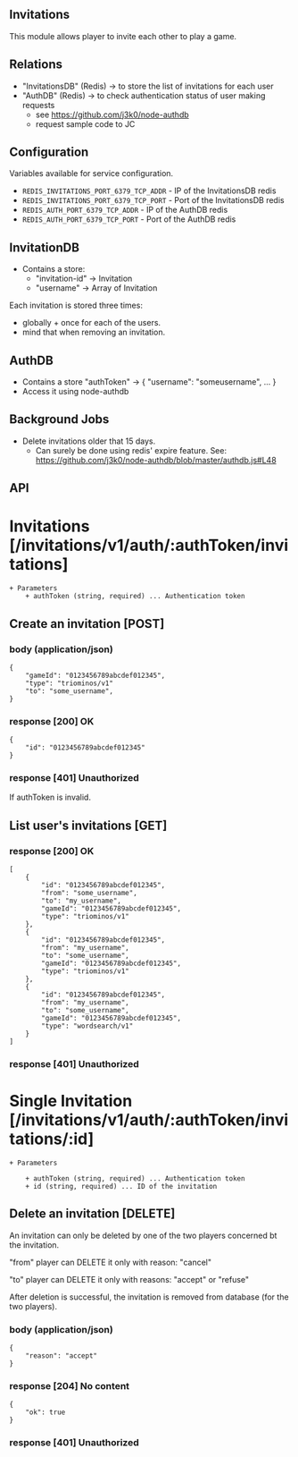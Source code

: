 Invitations
-----------

This module allows player to invite each other to play a game.

Relations
---------

 * "InvitationsDB" (Redis) -> to store the list of invitations for each user
 * "AuthDB" (Redis) -> to check authentication status of user making requests
   * see https://github.com/j3k0/node-authdb
   * request sample code to JC

Configuration
-------------

Variables available for service configuration.

 * `REDIS_INVITATIONS_PORT_6379_TCP_ADDR` - IP of the InvitationsDB redis
 * `REDIS_INVITATIONS_PORT_6379_TCP_PORT` - Port of the InvitationsDB redis
 * `REDIS_AUTH_PORT_6379_TCP_ADDR` - IP of the AuthDB redis
 * `REDIS_AUTH_PORT_6379_TCP_PORT` - Port of the AuthDB redis

InvitationDB
------------

 * Contains a store:
   * "invitation-id" -> Invitation
   * "username" -> Array of Invitation

Each invitation is stored three times:
 * globally + once for each of the users.
 * mind that when removing an invitation.

AuthDB
------

 * Contains a store "authToken" -> { "username": "someusername", ... }
 * Access it using node-authdb

Background Jobs
---------------

 * Delete invitations older that 15 days.
   * Can surely be done using redis' expire feature. See: https://github.com/j3k0/node-authdb/blob/master/authdb.js#L48

API
---

# Invitations [/invitations/v1/auth/:authToken/invitations]

    + Parameters
        + authToken (string, required) ... Authentication token

## Create an invitation [POST]

### body (application/json)

    {
        "gameId": "0123456789abcdef012345",
        "type": "triominos/v1"
        "to": "some_username",
    }

### response [200] OK

    {
        "id": "0123456789abcdef012345"
    }

### response [401] Unauthorized

If authToken is invalid.


## List user's invitations [GET]

### response [200] OK

    [
        {
            "id": "0123456789abcdef012345",
            "from": "some_username",
            "to": "my_username",
            "gameId": "0123456789abcdef012345",
            "type": "triominos/v1"
        },
        {
            "id": "0123456789abcdef012345",
            "from": "my_username",
            "to": "some_username",
            "gameId": "0123456789abcdef012345",
            "type": "triominos/v1"
        },
        {
            "id": "0123456789abcdef012345",
            "from": "my_username",
            "to": "some_username",
            "gameId": "0123456789abcdef012345",
            "type": "wordsearch/v1"
        }
    ]

### response [401] Unauthorized

# Single Invitation [/invitations/v1/auth/:authToken/invitations/:id]

    + Parameters

        + authToken (string, required) ... Authentication token
        + id (string, required) ... ID of the invitation

## Delete an invitation [DELETE]

An invitation can only be deleted by one of the two players concerned bt the invitation.

"from" player can DELETE it only with reason: "cancel"

"to" player can DELETE it only with reasons: "accept" or "refuse"

After deletion is successful, the invitation is removed from database (for the two players).

### body (application/json)

    {
        "reason": "accept"
    }

### response [204] No content

    {
        "ok": true
    }

### response [401] Unauthorized

